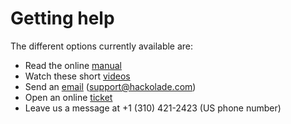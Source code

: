 # Getting help

The different options currently available are:

* Read the online [manual](<http://hackolade.com/help> "target=\"\_blank\"")&nbsp;
* Watch these short [videos](<http://hackolade.com/videos.html> "target=\"\_blank\"")&nbsp;
* Send an [email](<mailto:support@hackolade.com>) (support@hackolade.com)&nbsp;
* Open an online [ticket](<https://hackolade.zendesk.com/hc/en-us/requests/new> "target=\"\_blank\"")&nbsp;
* Leave us a message at +1 (310) 421-2423 (US phone number)


